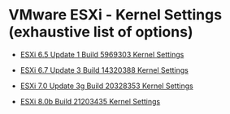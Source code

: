 <!-- ------------------------------------------------------------ -->

# VMware ESXi - Kernel Settings (exhaustive list of options)

  - [ESXi 6.5 Update 1 Build 5969303 Kernel Settings](https://github.com/lamw/esxi-advanced-and-kernel-settings/blob/master/esxi-65u1-kernel-settings.md)

  - [ESXi 6.7 Update 3 Build 14320388 Kernel Settings](https://github.com/lamw/esxi-advanced-and-kernel-settings/blob/master/esxi-67u3-kernel-settings.md)

  - [ESXi 7.0 Update 3g Build 20328353 Kernel Settings](https://github.com/lamw/esxi-advanced-and-kernel-settings/blob/master/esxi-70u3g-kernel-settings.md)

  - [ESXi 8.0b Build 21203435 Kernel Settings](https://github.com/lamw/esxi-advanced-and-kernel-settings/blob/master/esxi-80b-kernel-settings.md)

<!-- ------------------------------------------------------------ -->